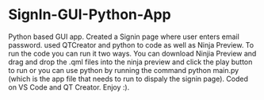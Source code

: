 # SignIn-GUI-Python-App
Python based GUI app. Created a Signin page where user enters email password. used QTCreator and python to code as well as Ninja Preview. To run the code you can run it two ways. You can download Ninjia Preview and drag and drop the .qml files into the ninja preview and click the play button to run or you can use python by running the command python main.py (which is the app file that needs to run to dispaly the signin page). Coded on VS Code and QT Creator. Enjoy :).
